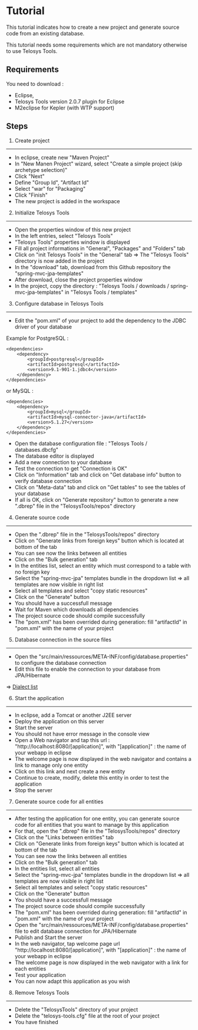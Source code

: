 Tutorial
========

This tutorial indicates how to create a new project and generate source code from an existing database.

This tutorial needs some requirements which are not mandatory otherwise to use Telosys Tools.

Requirements
---

You need to download :
- Eclipse, 
- Telosys Tools version 2.0.7 plugin for Eclipse
- M2eclipse for Kepler (with WTP support)

Steps
---

1. Create project
---

- In eclipse, create new "Maven Project"
- In "New Manen Project" wizard, select "Create a simple project (skip archetype selection)"
- Click "Next"
- Define "Group Id", "Artifact Id"
- Select "war" for "Packaging"
- Click "Finish"
- The new project is added in the workspace

2. Initialize Telosys Tools
---
- Open the properties window of this new project
- In the left entries, select "Telosys Tools"
- "Telosys Tools" properties window is displayed
- Fill all project informations in "General", "Packages" and "Folders" tab
- Click on "init Telosys Tools" in the "General" tab => The "Telosys Tools" directory is now added in the project
- In the "download" tab, download from this Github repository the "spring-mvc-jpa-templates"
- After download, close the project properties window
- In the project, copy the directory : "Telosys Tools / downloads / spring-mvc-jpa-templates" in "Telosys Tools / templates"

3. Configure database in Telosys Tools
---

- Edit the "pom.xml" of your project to add the dependency to the JDBC driver of your database

Example for PostgreSQL :

	<dependencies>
    	<dependency>
            <groupId>postgresql</groupId>
            <artifactId>postgresql</artifactId>
            <version>9.1-901-1.jdbc4</version>
        </dependency>
    </dependencies>
    
or MySQL :

	<dependencies>
    	<dependency>
			<groupId>mysql</groupId>
			<artifactId>mysql-connector-java</artifactId>
			<version>5.1.27</version>
		</dependency>
	</dependencies>

- Open the database configuration file : "Telosys Tools / databases.dbcfg"
- The database editor is displayed
- Add a new connection to your database
- Test the connection to get "Connection is OK"
- Click on "Information" tab and click on "Get database info" button to verify database connection
- Click on "Meta-data" tab and click on "Get tables" to see the tables of your database
- If all is OK, click on "Generate repository" button to generate a new ".dbrep" file in the "TelosysTools/repos" directory 

4. Generate source code
---

- Open the ".dbrep" file in the "TelosysTools/repos" directory
- Click on "Generate links from foreign keys" button which is located at bottom of the tab
- You can see now the links between all entities
- Click on the "Bulk generation" tab
- In the entities list, select an entity which must correspond to a table with no foreign key
- Select the "spring-mvc-jpa" templates bundle in the dropdown list => all templates are now visible in right list
- Select all templates and select "copy static resources"
- Click on the "Generate" button
- You should have a successfull message
- Wait for Maven which downloads all dependencies
- The project source code should compile successfully
- The "pom.xml" has been overrided during generation: fill "artifactId" in "pom.xml" with the name of your project

5. Database connection in the source files
---

- Open the "src/main/ressources/META-INF/config/database.properties" to configure the database connection
- Edit this file to enable the connection to your database from JPA/Hibernate

=> [Dialect list](http://www.javabeat.net/list-of-hibernate-sql-dialects/#)

6. Start the application
---

- In eclipse, add a Tomcat or another J2EE server
- Deploy the application on this server
- Start the server
- You should not have error message in the console view
- Open a Web navigator and tap this url : "http://localhost:8080/[application]", with "[application]" : the name of your webapp in eclipse
- The welcome page is now displayed in the web navigator and contains a link to manage only one entity
- Click on this link and next create a new entity
- Continue to create, modify, delete this entity in order to test the application
- Stop the server

7. Generate source code for all entities
---

- After testing the application for one entity, you can generate source code for all entities that you want to manage by this application
- For that, open the ".dbrep" file in the "TelosysTools/repos" directory
- Click on the "Links between entities" tab
- Click on "Generate links from foreign keys" button which is located at bottom of the tab
- You can see now the links between all entities
- Click on the "Bulk generation" tab
- In the entities list, select all entities
- Select the "spring-mvc-jpa" templates bundle in the dropdown list => all templates are now visible in right list
- Select all templates and select "copy static resources"
- Click on the "Generate" button
- You should have a successfull message
- The project source code should compile successfully
- The "pom.xml" has been overrided during generation: fill "artifactId" in "pom.xml" with the name of your project
- Open the "src/main/ressources/META-INF/config/database.properties" file to edit database connection for JPA/Hibernate
- Publish and Start the server
- In the web navigator, tap welcome page url "http://localhost:8080/[application]", with "[application]" : the name of your webapp in eclipse
- The welcome page is now displayed in the web navigator with a link for each entities
- Test your application
- You can now adapt this application as you wish

8. Remove Telosys Tools
---

- Delete the "TelosysTools" directory of your project
- Delete the "telosys-tools.cfg" file at the root of your project
- You have finished

